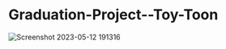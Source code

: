 # Graduation-Project--Toy-Toon
![Screenshot 2023-05-12 191316](https://github.com/iamahmedsalah/Graduation-Project--Toy-Toon-Front-End/assets/94718337/0c753c2a-9efc-4c4c-9d02-11692052490c)




